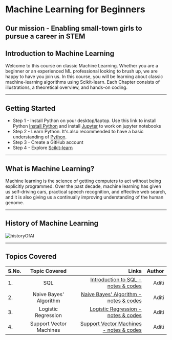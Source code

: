 # Machine Learning for Beginners
## Our mission - Enabling small-town girls to pursue a career in STEM

## Introduction to Machine Learning
Welcome to this course on classic Machine Learning. Whether you are a beginner or an experienced ML professional looking to brush up, we are happy to have you join us. In this course, you will be learning about classic machine-learning algorithms using Scikit-learn. Each Chapter consists of illustrations, a theoretical overview, and hands-on coding.

_______________________________________________________________________________________________________________________________________________________________________________________________

## Getting Started

* Step 1 - Install Python on your desktop/laptop. Use this link to install Python [Install Python](https://www.python.org/about/gettingstarted/) and install [Jupyter](https://jupyter.org/install) to work on jupyter notebooks
* Step 2 - Learn Python. It's also recommended to have a basic understanding of [Python](https://www.learnpython.org/).
* Step 3 - Create a GitHub account
* Step 4 - Explore [Scikit-learn](https://scikit-learn.org/stable/user_guide.html)

_______________________________________________________________________________________________________________________________________________________________________________________________

## What is Machine Learning?

Machine learning is the science of getting computers to act without being explicitly programmed. Over the past decade, machine learning has given us self-driving cars, practical speech recognition, and effective web search, and it is also giving us a continually improving understanding of the human genome.

_______________________________________________________________________________________________________________________________________________________________________________________________

## History of Machine Learning

![historyOfAI](https://github.com/Squirrels-tech/Squirrels-tech.github.io/assets/20395827/087d5a7b-fe6c-4575-a355-1b9854a71027)

_______________________________________________________________________________________________________________________________________________________________________________________________
## Topics Covered

| S.No. | Topic Covered | Links | Author 
| :---         |     :---:      |          ---: |          ---: |
| 1.   | SQL    | [Introduction to SQL - notes & codes](https://github.com/Squirrels-tech/Machine-Learning-for-Beginners/blob/main/SQL/SQL_PART1.pdf) | Aditi
| 2.    | Naive Bayes' Algorithm       | [Naive Bayes' Algorithm - notes & codes](https://github.com/Squirrels-tech/Squirrels-tech.github.io/blob/main/naiveBayes/naiveBayes.ipynb) | Aditi
| 3.   | Logistic Regression   | [Logistic Regression - notes & codes](https://github.com/Squirrels-tech/Squirrels-tech.github.io/blob/main/logisticRegression/logisticRegressionConcepts.ipynb)| Aditi
| 4.    | Support Vector Machines      | [Support Vector Machines - notes & codes](https://github.com/Squirrels-tech/Squirrels-tech.github.io/blob/main/SVM/SVM(start%20to%20finish).ipynb) | Aditi








